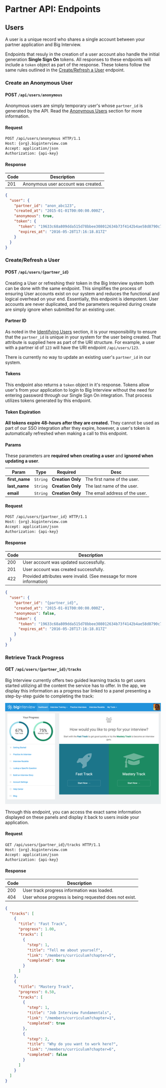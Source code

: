 # Partner API: Endpoints

## Users

A user is a unique record who shares a single account between your partner
application and Big Interview.

Endpoints that resuly in the creation of a user account also handle the initial
generation **Single Sign On** tokens. All responses to these endpoints will
include a `token` object as part of the response. These tokens follow the same
rules outlined in the [Create/Refresh a User][user-create] endpoint.

### Create an Anonymous User

<h4 class="request-type">
  <span class="label post">POST</span>
  <code>/api/users/anonymous</code>
</h4>

Anonymous users are simply temporary user's whose `partner_id` is generated by
the API. Read the [Anonymous Users][anon] section for more information.

#### Request

```http
POST /api/users/anonymous HTTP/1.1
Host: {org}.biginterview.com
Accept: application/json
Authorization: {api-key}
```

#### Response

| Code | Description |
|------|-------------|
| 201  | Anonymous user account was created. |

```json
{
  "user": {
    "partner_id": "anon_abc123",
    "created_at": "2015-01-01T00:00:00.000Z",
    "anonymous": true,
    "token": {
      "token": "19633c68a809dda515d78bbee308012634b73f4142b4ae58d8790c7094c66417",
      "expires_at": "2016-05-28T17:16:18.817Z"
    }
  }
}
```

### Create/Refresh a User

<h4 class="request-type">
  <span class="label post">POST</span>
  <code>/api/users/{partner_id}</code>
</h4>

Creating a User or refreshing their token in the Big Interview system both
can be done with the same endpoint. This simplifies the process of ensuring User
accounts exist on our system and reduces the functional and logical overhead on
your end. Essentially, this endpoint is idempotent. User accounts are never
duplicated, and the parameters required during create are simply ignore when
submitted for an existing user.

#### Partner ID

As noted in the [Identifying Users][user-id] section, it is your responsibility
to ensure that the `partner_id` is unique in your system for the user being
created. That attribute is supplied here as part of the URI structure. For
example, a user with a partner id of `123` will have the URI endpoint
`/api/users/123`.

There is currently no way to update an existing user's `partner_id` in our
system.

#### Tokens

This endpoint also returns a `token` object in it's response. Tokens allow
user's from your application to login to Big Interview without the need for
entering password through our Single Sign On integration. That process
utilizes tokens generated by this endpoint.

#### Token Expiration

**All tokens expire 48-hours after they are created.** They cannot be used as
part of our SSO integration after they expire, however, a user's token is
automatically refreshed when making a call to this endpoint.

#### Params

<div class="alert alert-info">
  These parameters are <strong>required when creating a user</strong> and
  <strong>ignored when updating a user</strong>.
</div>

| Param | Type | Required | Desc |
|-------|------|----------|------|
| **first_name** | `String` | **Creation Only** | The first name of the user. |
| **last_name** | `String` | **Creation Only** | The last name of the user. |
| **email** | `String` | **Creation Only** | The email address of the user. |

#### Request

```http
POST /api/users/{partner_id} HTTP/1.1
Host: {org}.biginterview.com
Accept: application/json
Authorization: {api-key}
```

#### Response

| Code | Description |
|------|-------------|
| 200 | User account was updated successfully. |
| 201 | User account was created successfully. |
| 422 | Provided attributes were invalid. (See message for more information) |

```json
{
  "user": {
    "partner_id": "{partner_id}",
    "created_at": "2015-01-01T00:00:00.000Z",
    "anonymous": false,
    "token": {
      "token": "19633c68a809dda515d78bbee308012634b73f4142b4ae58d8790c7094c66417",
      "expires_at": "2016-05-28T17:16:18.817Z"
    }
  }
}
```

### Retrieve Track Progress

<h4 class="request-type">
  <span class="label get">GET</span>
  <code>/api/users/{partner_id}/tracks</code>
</h4>

Big Interview currently offers two guided learning tracks to get users started
utilizing all the content the service has to offer. In the app, we display this
information as a progress bar linked to a panel presenting a step-by-step guide
to completing the track:

![App Tracks](/assets/images/api/app_tracks.png)

Through this endpoint, you can access the exact same information displayed on
these panels and display it back to users inside your application.

#### Request

```http
GET /api/users/{partner_id}/tracks HTTP/1.1
Host: {org}.biginterview.com
Accept: application/json
Authorization: {api-key}
```

#### Response

| Code | Description |
|------|-------------|
| 200 | User track progress information was loaded. |
| 404 | User whose progress is being requested does not exist. |

```json
{
  "tracks": [
    {
      "title": "Fast Track",
      "progress": 1.00,
      "tracks": [
        {
          "step": 1,
          "title": "Tell me about yourself",
          "link": "/members/curriculum?chapter=5",
          "completed": true
        }
      ]
    },
    {
      "title": "Mastery Track",
      "progress": 0.50,
      "tracks": [
        {
          "step": 1,
          "title": "Job Interview Fundamentals",
          "link": "/members/curriculum?chapter=1",
          "completed": true
        },
        {
          "step": 2,
          "title": "Why do you want to work here?",
          "link": "/members/curriculum?chapter=6",
          "completed": false
        }
      ]
    }
  ]
}
```

[anon]: #anonymous-users
[user-id]: #user-id
[user-create]: #create-refresh-a-user
